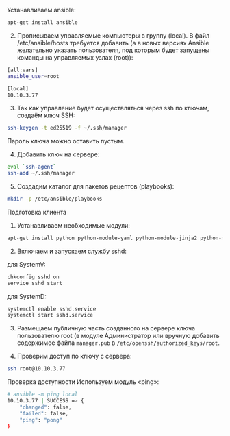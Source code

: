 Устанавливаем ansible:
```bash
apt-get install ansible
```
2. Прописываем управляемые компьютеры в группу (local). В файл /etc/ansible/hosts требуется добавить (а в новых версиях Ansible желательно указать пользователя, под которым будет запущены команды на управляемых узлах (root)):
```bash
[all:vars]
ansible_user=root

[local]
10.10.3.77
```
3. Так как управление будет осуществляться через ssh по ключам, создаём ключ SSH:
```bash
ssh-keygen -t ed25519 -f ~/.ssh/manager
```
Пароль ключа можно оставить пустым.

4. Добавить ключ на сервере:
```bash
eval `ssh-agent`
ssh-add ~/.ssh/manager
```
5. Создадим каталог для пакетов рецептов (playbooks):
```bash
mkdir -p /etc/ansible/playbooks
```
Подготовка клиента
1. Устанавливаем необходимые модули:
```bash
apt-get install python python-module-yaml python-module-jinja2 python-modules-json python-modules-distutils
```
2. Включаем и запускаем службу sshd:

для SystemV:
```bash
chkconfig sshd on
service sshd start
```
для SystemD:
```bash
systemctl enable sshd.service
systemctl start sshd.service
```
3. Размещаем публичную часть созданного на сервере ключа пользователю root (в модуле Администратор или вручную добавить содержимое файла ``manager.pub`` в ``/etc/openssh/authorized_keys/root``.

4. Проверим доступ по ключу с сервера:
```bash
ssh root@10.10.3.77
```
Проверка доступности
Используем модуль «ping»:
```bash
# ansible -m ping local
10.10.3.77 | SUCCESS => {
    "changed": false, 
    "failed": false, 
    "ping": "pong"
}
```
